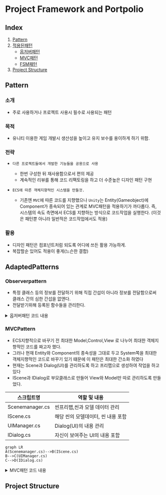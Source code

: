 # Project Framework and Portpolio

## Index

1. [Pattern](#pattern)
2. [적용된패턴](#adaptedpatterns)
    - [옵저버패턴](#observerpattern)
    - [MVC패턴](#mvcpattern)
    - [FSM패턴](#fsmpattern)
2. [Project Structure](#project-structure)

## Pattern

### 소개 
- 주로 사용하거나 프로젝트 사용시 필수로 사용되는 패턴

### 목적
- 유니티 이용한 게임 개발시 생산성을 높이고 유지 보수를 용이하게 하기 위함.

### 전략
- `다른 프로젝트들에서 개발한 기능들을 공용으로 사용`
    - 한번 구성한 뒤 재사용함으로서 편의 제공
    - 계속적인 리뷰를 통해 코드 리팩토링을 하고 더 수준높은 디자인 패턴 구현

- `ECS에 따른 객체지향적인 시스템을 만들것.`
    - 기존엔 `MVC`에 따른 코드를 지향했으나 `Unity`는 Entity(Gameobject)에 Component가 종속되어 있는 관계로
    MVC패턴을 적용하기가 까다롭다. 즉, 시스템의 속도 측면에서 ECS를 지향하는 방식으로 코드작업을 실행한다.
    (이것은 패턴뿐 아니라 일반적은 코드작업에서도 적용)

### 활용
- 디자인 패턴은 컴포넌트처럼 되도록 어디에 쓰든 활용 가능하게.
- 복잡할순 있어도 적용이 좋게(느슨한 결합)

## AdaptedPatterns

### Observerpattern
- 특정 클래스 등의 정보를 전달하기 위해 직접 간섭이 아니라 정보를 전달함으로써 클래스 간의 심한 간섭을 없앤다.
- 전달받기위해 등록된 함수들을 관리한다.
<details>
<summary>옵저버패턴 코드 내용</summary>
    <div markdown="1">

```code
private static Dictionary<string, List<Delegate>> handlers = new Dictionary<string, List<Delegate>>();

    private static void RegisterListener(string messageName, Delegate callback)
    {
        if (callback == null)
            return;
        if(!handlers.ContainsKey(messageName))
        {
            handlers.Add(messageName, new List<Delegate>());
        }
        List<Delegate> messagelst = handlers[messageName];
        Delegate ms = messagelst.Find(o => o.Method == callback.Method && o.Target == callback.Target);
        if(ms!=null)
        {
            throw new ArgumentException("Callback method is already exist!!", messageName);
        }
        messagelst.Add(callback);
    }
    private static void UnRegisterListener(string messageName, Delegate callback)
    {
        if (callback == null)
            return;
        if (!handlers.ContainsKey(messageName))
            return;

        List<Delegate> messagelst = handlers[messageName];
        Delegate ms = messagelst.Find(o => o.Method == callback.Method && o.Target == callback.Target);
        if (ms == null)
            return;
        messagelst.Remove(ms);
    }

    private static void SendMessage<T>(string messageName,T e) where T:Message
    {
        if (!handlers.ContainsKey(messageName))
            return;

        List<Delegate> messagelst = handlers[messageName];

        for(int i=0; i<messagelst.Count; i++)
        {
            if (messagelst[i].GetType() != typeof(Action<T>))
                continue;

            var _event=(Action<T>)messagelst[i];
            _event(e);
        }
    }
```
</div>
</details>

### MVCPattern
- ECS지향적으로 바꾸기 전 최대한 Model,Control,View 로 나누어 최대한 객체지향적인 코드를 짜고자 했다.
- 그러나 현재 Entity와 Component의 종속성을 그대로 두고 System쪽을 최대한 객체지향적인 코드로 바꾸기 있기 떄문에
이 패턴은 최대한 간소화 하였다
- 현재는 Scene과 Dialog(UI)를 관리하도록 하고 프리팹으로 생성하여 작업을 하고 있다
- IScene과 IDialog로 부모클래스로 만들어 View와 Model만 따로 관리하도록 만들었다.

| 스크립트명            | 역할 및 내용                                                            |
| ----------------- | ----------------------------------------------------------------------- |
| Scenemanager.cs | 씬프리팹,씬과 모델 데이터 관리 |
| IScene.cs   | 해당 씬의 모델데이터, 씬 내용 포함|
| UIManager.cs | Dialog(UI)의 내용 관리|
| IDialog.cs| 자신이 보여주는 UI의 내용 포함|

```mermaid
graph LR
A(Scenemanager.cs)-->B(IScene.cs)
B-->C(UIManager.cs)
C-->D(IDialog.cs)
```

<details>
<summary>MVC패턴 코드 내용</summary>
    <div markdown="1">
```Code

```
</div>
</details>

### FSMPattern
- 캐릭터 및 씬 등의 상태관리를 위해 유한상태기계 패턴을 활용
- 캐릭터는 idle,attack,walk,run 등 상태관리를 위해 코드 관리, 최적화 관리를 

<details>
<summary>FSM패턴 코드 내용</summary>
    <div markdown="1">
```Code

```
</div>
</details>

       


## Project Structure
